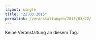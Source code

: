 ```yaml
---
layout: single
title: "22.03.2015"
permalink: /veranstaltungen/2015/03/22/
---
```


Keine Veranstaltung an diesem Tag.
